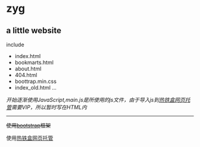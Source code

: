 # zyg

## a little website

include
- index.html
- bookmarts.html
- about.html
- 404.html
- boottrap.min.css
- index_old.html
...

*开始逐渐使用JavaScript,main.js是所使用的js文件，由于导入js到[热铁盒网页托管](https://host.retiehe.com/)需要VIP，所以暂时写在HTML内*

---
~~使用[bootstrap](https://getbootstrap.com/)框架~~

使用[热铁盒网页托管](https://host.retiehe.com/)
